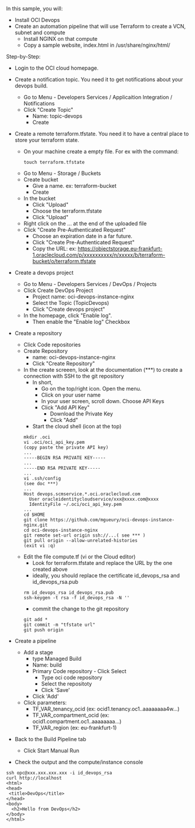 In this sample, you will:
  - Install OCI Devops
  - Create an automation pipeline that will use Terraform to create a VCN, subnet and compute
    - Install NGINX on that compute
    - Copy a sample website, index.html in /usr/share/nginx/html/

Step-by-Step:
- Login to the OCI cloud homepage.
- Create a notification topic. You need it to get notifications about your devops build.
  - Go to Menu - Developers Services / Applicaition Integration / Notifications
  - Click "Create Topic"
    - Name: topic-devops
    - Create
- Create a remote terraform.tfstate. You need it to have a central place to store your terraform state.
  - On your machine create a empty file. For ex with the command:
    ````
    touch terraform.tfstate
    ````
  - Go to Menu - Storage / Buckets
  - Create bucket 
    - Give a name. ex: terraform-bucket
     - Create
  - In the bucket 
    - Click "Upload"
    - Choose the terraform.tfstate
    - Click "Upload"
  - Right click on the ... at the end of the uploaded file
  - Click "Create Pre-Authenticated Request"
    - Choose an expiration date in a far future.
    - Click "Create Pre-Authenticated Request"
    - Copy the URL: ex: https://objectstorage.eu-frankfurt-1.oraclecloud.com/p/xxxxxxxxxx/n/xxxxx/b/terraform-bucket/o/terraform.tfstate
- Create a devops project
  - Go to Menu - Developers Services / DevOps / Projects
  - Click Create DevOps Project
    - Project name: oci-devops-instance-nginx
    - Select the Topic (TopicDevops)
    - Click "Create devops project"
  - In the homepage, click "Enable log". 
    - Then enable the "Enable log" Checkbox
- Create a repository
  - Click Code repositories
  - Create Repository
    - name: oci-devops-instance-nginx
    - Click "Create Repository"
  - In the create screeen, look at the documentation (***) to create a connection with SSH to the git repository
    - In short,
      - Go on the top/right icon. Open the menu.
      - Click on your user name
      - In your user screen, scroll down. Choose API Keys
      - Click "Add API Key"
        - Download the Private Key
        - Click "Add"
    - Start the cloud shell (icon at the top)
    ```
    mkdir .oci
    vi .oci/oci_api_key.pem
    (copy paste the private API key)
    ...
    -----BEGIN RSA PRIVATE KEY-----
    ...
    -----END RSA PRIVATE KEY-----
    ...
    vi .ssh/config
    (see doc ***)
    ...
    Host devops.scmservice.*.oci.oraclecloud.com
      User oracleidentitycloudservice/xxx@xxxx.com@xxxx
      IdentityFile ~/.oci/oci_api_key.pem 
    ...
    cd $HOME
    git clone https://github.com/mgueury/oci-devops-instance-nginx.git
    cd oci-devops-instance-nginx
    git remote set-url origin ssh://...( see *** ) 
    git pull origin --allow-unrelated-histories
    (exit vi :q)
    ````
  - Edit the file compute.tf (vi or the Cloud editor)
    - Look for terraform.tfstate and replace the URL by the one created above
    - ideally, you should replace the certificate id_devops_rsa and id_devops_rsa.pub
    ````
    rm id_devops_rsa id_devops_rsa.pub
    ssh-keygen -t rsa -f id_devops_rsa -N ''
    ````
    - commit the change to the git repository
    ````
    git add *
    git commit -m "tfstate url"
    git push origin
    ````
    
- Create a pipeline
  - Add a stage
    - type Managed Build
    - Name: build
    - Primary Code repository - Click Select
      - Type oci code repository
      - Select the repositoty
      - Click 'Save'
    - Click 'Add' 
  - Click parameters:
    - TF_VAR_tenancy_ocid (ex: ocid1.tenancy.oc1..aaaaaaaa4w...)
    - TF_VAR_compartment_ocid (ex: ocid1.compartment.oc1..aaaaaaaa...)
    - TF_VAR_region (ex: eu-frankfurt-1)
- Back to the Build Pipeline tab
  - Click Start Manual Run
- Check the output and the compute/instance console

````
ssh opc@xxx.xxx.xxx.xxx -i id_devops_rsa
curl http://localhost
<html>
<head>
 <title>DevOps</title>
</head>
<body>
  <h2>Hello from DevOps</h2>
</body>
</html>
````
